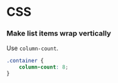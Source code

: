 # CSS

### Make list items wrap vertically

Use `column-count`.

```css
.container {
    column-count: 8;
}
```

